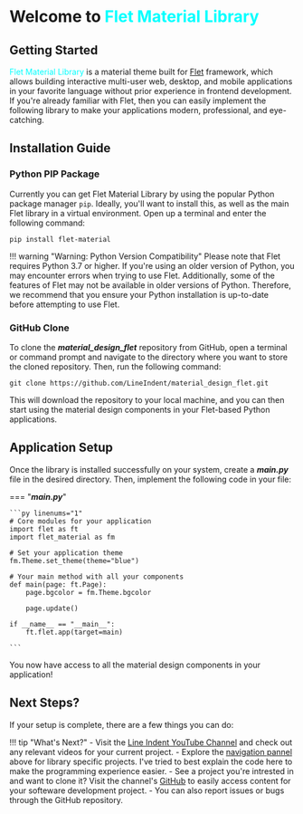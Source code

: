 # **Welcome to<span style="color:cyan; font-weight: extrabold;"> Flet Material Library</span>**

## Getting Started

<span style="color:cyan">Flet Material Library</span> is a material theme built for [Flet](https://flet.dev/docs/) framework, which allows building interactive multi-user web, desktop, and mobile applications in your favorite language without prior experience in frontend development. If you're already familiar with Flet, then you can easily implement the following library to make your applications modern, professional, and eye-catching. 

## Installation Guide

### Python PIP Package
Currently you can get Flet Material Library by using the popular Python package manager `pip`.
Ideally, you'll want to install this, as well as the main Flet library in a virtual environment. Open up a terminal and enter the following command:

    pip install flet-material

!!! warning "Warning: Python Version Compatibility"
    Please note that Flet requires Python 3.7 or higher. If you're using an older version of Python, you may encounter errors when trying to use Flet. Additionally, some of the features of Flet may not be available in older versions of Python. Therefore, we recommend that you ensure your Python installation is up-to-date before attempting to use Flet.


### GitHub Clone

To clone the ***material_design_flet*** repository from GitHub, open a terminal or command prompt and navigate to the directory where you want to store the cloned repository. Then, run the following command:

    git clone https://github.com/LineIndent/material_design_flet.git

This will download the repository to your local machine, and you can then start using the material design components in your Flet-based Python applications.


## Application Setup

Once the library is installed successfully on your system, create a ***main.py*** file in the desired directory. Then, implement the following code in your file:

=== "***main.py***"

    ```py linenums="1"
    # Core modules for your application
    import flet as ft
    import flet_material as fm

    # Set your application theme
    fm.Theme.set_theme(theme="blue")

    # Your main method with all your components
    def main(page: ft.Page):
        page.bgcolor = fm.Theme.bgcolor

        page.update()

    if __name__ == "__main__":
        ft.flet.app(target=main)

    ```

You now have access to all the material design components in your application!


## Next Steps?
If your setup is complete, there are a few things you can do:

!!! tip "What's Next?"
    - Visit the [Line Indent YouTube Channel]() and check out any relevant videos for your current project.
    - Explore the [navigation pannel]() above for library specific projects. I've tried to best explain the code here to make the programming experience easier.
    - See a project you're intrested in and want to clone it? Visit the channel's [GitHub]() to easily access content for your softeware development project.
    - You can also report issues or bugs through the GitHub repository. 

